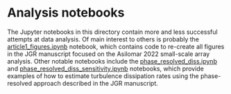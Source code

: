 # Analysis notebooks

The Jupyter notebooks in this directory contain more and less successful attempts at data analysis. Of main interest to others is probably the [article1_figures.ipynb](article1_figures.ipynb) notebook, which contains code to re-create all figures in the JGR manuscript focused on the Asilomar 2022 small-scale array analysis. Other notable notebooks include the [phase_resolved_diss.ipynb](phase_resolved_diss.ipynb) and [phase_resolved_diss_sensitivity.ipynb](phase_resolved_diss_sensitivity.ipynb) notebooks, which provide examples of how to estimate turbulence dissipation rates using the phase-resolved approach described in the JGR manuscript.
